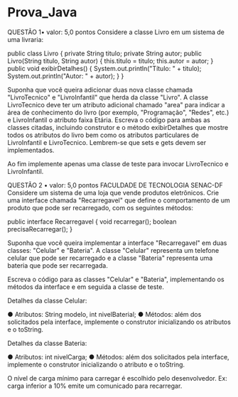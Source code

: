 # Prova_Java

QUESTÃO 1• valor: 5,0 pontos
Considere a classe Livro em um sistema de uma livraria:

public class Livro {
private String titulo;
private String autor;
public Livro(String titulo, String autor) {
this.titulo = titulo;
this.autor = autor;
}
public void exibirDetalhes() {
System.out.println("Título: " + titulo);
System.out.println("Autor: " + autor);
}
}

Suponha que você queira adicionar duas nova classe chamada "LivroTecnico" e "LivroInfantil"
que herda da classe "Livro". A classe LivroTecnico deve ter um atributo adicional chamado
"area" para indicar a área de conhecimento do livro (por exemplo, "Programação", "Redes", etc.)
e LivroInfantil o atributo faixa Etária. Escreva o código para ambas as classes citadas, incluindo
construtor e o método exibirDetalhes que mostre todos os atributos do livro bem como os
atributos particulares de LivroInfantil e LivroTecnico. Lembrem-se que sets e gets devem ser
implementados.

Ao fim implemente apenas uma classe de teste para invocar LivroTecnico e LivroInfantil.


QUESTÃO 2 • valor: 5,0 pontos
FACULDADE DE TECNOLOGIA SENAC-DF
Considere um sistema de uma loja que vende produtos eletrônicos. Crie uma interface chamada
"Recarregavel" que define o comportamento de um produto que pode ser recarregado, com os
seguintes métodos:

public interface Recarregavel {
void recarregar();
boolean precisaRecarregar();
}

Suponha que você queira implementar a interface "Recarregavel" em duas classes: "Celular" e "Bateria".
A classe "Celular" representa um telefone celular que pode ser recarregado e a classe "Bateria"
representa uma bateria que pode ser recarregada.

Escreva o código para as classes "Celular" e "Bateria", implementando os métodos da interface e em
seguida a classe de teste.

Detalhes da classe Celular:

● Atributos: String modelo, int nivelBaterial;
● Métodos: além dos solicitados pela interface, implemente o construtor inicializando os atributos
e o toString.

Detalhes da classe Bateria:

● Atributos: int nivelCarga;
● Métodos: além dos solicitados pela interface, implemente o construtor inicializando o atributo e o
toString.

O nível de carga mínimo para carregar é escolhido pelo desenvolvedor. Ex: carga inferior a 10% emite
um comunicado para recarregar.
